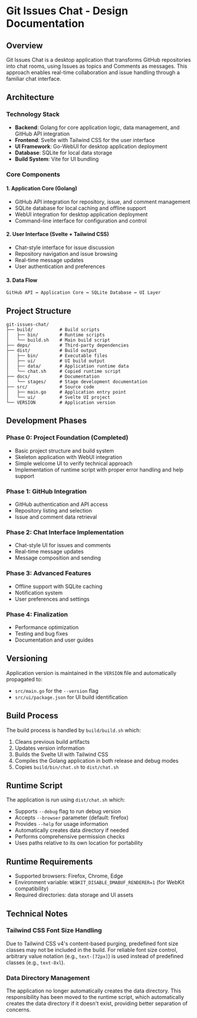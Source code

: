 # Git Issues Chat - Design Documentation

## Overview
Git Issues Chat is a desktop application that transforms GitHub repositories into chat rooms, using Issues as topics and Comments as messages. This approach enables real-time collaboration and issue handling through a familiar chat interface.

## Architecture

### Technology Stack
- **Backend**: Golang for core application logic, data management, and GitHub API integration
- **Frontend**: Svelte with Tailwind CSS for the user interface
- **UI Framework**: Go-WebUI for desktop application deployment
- **Database**: SQLite for local data storage
- **Build System**: Vite for UI bundling

### Core Components

#### 1. Application Core (Golang)
- GitHub API integration for repository, issue, and comment management
- SQLite database for local caching and offline support
- WebUI integration for desktop application deployment
- Command-line interface for configuration and control

#### 2. User Interface (Svelte + Tailwind CSS)
- Chat-style interface for issue discussion
- Repository navigation and issue browsing
- Real-time message updates
- User authentication and preferences

#### 3. Data Flow
```
GitHub API ↔ Application Core ↔ SQLite Database ↔ UI Layer
```

## Project Structure
```
git-issues-chat/
├── build/          # Build scripts
│   ├── bin/        # Runtime scripts
│   └── build.sh    # Main build script
├── deps/           # Third-party dependencies
├── dist/           # Build output
│   ├── bin/        # Executable files
│   ├── ui/         # UI build output
│   ├── data/       # Application runtime data
│   └── chat.sh     # Copied runtime script
├── docs/           # Documentation
│   └── stages/     # Stage development documentation
├── src/            # Source code
│   ├── main.go     # Application entry point
│   └── ui/         # Svelte UI project
└── VERSION         # Application version
```

## Development Phases

### Phase 0: Project Foundation (Completed)
- Basic project structure and build system
- Skeleton application with WebUI integration
- Simple welcome UI to verify technical approach
- Implementation of runtime script with proper error handling and help support

### Phase 1: GitHub Integration
- GitHub authentication and API access
- Repository listing and selection
- Issue and comment data retrieval

### Phase 2: Chat Interface Implementation
- Chat-style UI for issues and comments
- Real-time message updates
- Message composition and sending

### Phase 3: Advanced Features
- Offline support with SQLite caching
- Notification system
- User preferences and settings

### Phase 4: Finalization
- Performance optimization
- Testing and bug fixes
- Documentation and user guides

## Versioning
Application version is maintained in the `VERSION` file and automatically propagated to:
- `src/main.go` for the `--version` flag
- `src/ui/package.json` for UI build identification

## Build Process
The build process is handled by `build/build.sh` which:
1. Cleans previous build artifacts
2. Updates version information
3. Builds the Svelte UI with Tailwind CSS
4. Compiles the Golang application in both release and debug modes
5. Copies `build/bin/chat.sh` to `dist/chat.sh`

## Runtime Script
The application is run using `dist/chat.sh` which:
- Supports `--debug` flag to run debug version
- Accepts `--browser` parameter (default: firefox)
- Provides `--help` for usage information
- Automatically creates data directory if needed
- Performs comprehensive permission checks
- Uses paths relative to its own location for portability

## Runtime Requirements
- Supported browsers: Firefox, Chrome, Edge
- Environment variable: `WEBKIT_DISABLE_DMABUF_RENDERER=1` (for WebKit compatibility)
- Required directories: data storage and UI assets

## Technical Notes

### Tailwind CSS Font Size Handling
Due to Tailwind CSS v4's content-based purging, predefined font size classes may not be included in the build. For reliable font size control, arbitrary value notation (e.g., `text-[72px]`) is used instead of predefined classes (e.g., `text-8xl`).

### Data Directory Management
The application no longer automatically creates the data directory. This responsibility has been moved to the runtime script, which automatically creates the data directory if it doesn't exist, providing better separation of concerns.